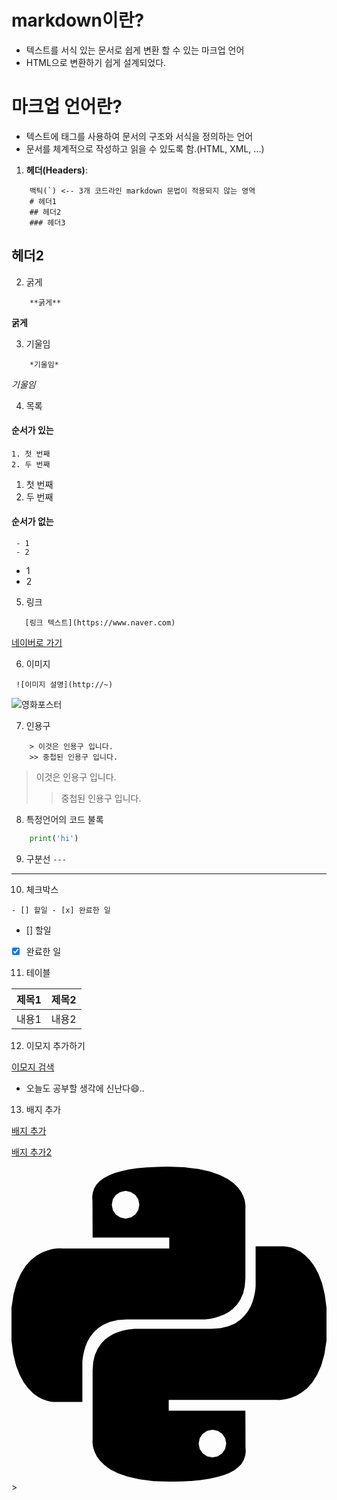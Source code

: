 # markdown이란?
 - 텍스트를 서식 있는 문서로 쉽게 변환 할 수 있는 마크업 언어
 - HTML으로 변환하기 쉽게 설계되었다.

# 마크업 언어란?
 - 텍스트에 태그를 사용하여 문서의 구조와 서식을 정의하는 언어
 - 문서를 체계적으로 작성하고 읽을 수 있도록 함.(HTML, XML, ...)

1. **헤더(Headers)**:
```
    백틱(`) <-- 3개 코드라인 markdown 문법이 적용되지 않는 영역
    # 헤더1
    ## 헤더2
    ### 헤더3
```
## 헤더2

2. 굵게

```
    **굵게**
```
**굵게**

3. 기울임

```
    *기울임*
```
*기울임*

4. 목록
#### 순서가 있는
```
1. 첫 번째
2. 두 번째
```

1. 첫 번째
2. 두 번째
#### 순서가 없는
```
 - 1
 - 2
```
 - 1
 - 2

 5. 링크
 ```
    [링크 텍스트](https://www.naver.com)
 ```
[네이버로 가기](https://www.naver.com)

6. 이미지
```
 ![이미지 설명](http://~)
```
![영화포스터](https://postfiles.pstatic.net/MjAxOTA4MjhfMjkx/MDAxNTY2OTgwNjI3MTc4.vWk1ItHoUiqfYoarCMdFmGoOGX6XOwWpnj1IcvC6fLwg.-4m2XLXonbPbZ_M2u-pi3mKNWHKhovt9hqQe5bs3omcg.PNG.lavita-/1.%EC%98%81%ED%99%941987%ED%8F%AC%EC%8A%A4%ED%84%B0.png?type=w3840)

7. 인용구
```
    > 이것은 인용구 입니다.
    >> 중첩된 인용구 입니다.
```
> 이것은 인용구 입니다.
>> 중첩된 인용구 입니다.

8. 특정언어의 코드 불록
```python
    print('hi')
```

9. 구분선
```---```
---

10. 체크박스

``` - [] 할일 - [x] 완료한 일 ```
- [] 할일
- [x] 완료한 일

11. 테이블

| 제목1 | 제목2 |
|-------|-------|
| 내용1 | 내용2 |

12. 이모지 추가하기

[이모지 검색](https://emojipedia.org)
- 오늘도 공부할 생각에 신난다😄..

13. 배지 추가

[배지 추가](https://simpleicons.org)

[배지 추가2](https://shields.io/)

<svg role="img" viewBox="0 0 24 24" xmlns="http://www.w3.org/2000/svg"><title>Python</title><path d="M14.25.18l.9.2.73.26.59.3.45.32.34.34.25.34.16.33.1.3.04.26.02.2-.01.13V8.5l-.05.63-.13.55-.21.46-.26.38-.3.31-.33.25-.35.19-.35.14-.33.1-.3.07-.26.04-.21.02H8.77l-.69.05-.59.14-.5.22-.41.27-.33.32-.27.35-.2.36-.15.37-.1.35-.07.32-.04.27-.02.21v3.06H3.17l-.21-.03-.28-.07-.32-.12-.35-.18-.36-.26-.36-.36-.35-.46-.32-.59-.28-.73-.21-.88-.14-1.05-.05-1.23.06-1.22.16-1.04.24-.87.32-.71.36-.57.4-.44.42-.33.42-.24.4-.16.36-.1.32-.05.24-.01h.16l.06.01h8.16v-.83H6.18l-.01-2.75-.02-.37.05-.34.11-.31.17-.28.25-.26.31-.23.38-.2.44-.18.51-.15.58-.12.64-.1.71-.06.77-.04.84-.02 1.27.05zm-6.3 1.98l-.23.33-.08.41.08.41.23.34.33.22.41.09.41-.09.33-.22.23-.34.08-.41-.08-.41-.23-.33-.33-.22-.41-.09-.41.09zm13.09 3.95l.28.06.32.12.35.18.36.27.36.35.35.47.32.59.28.73.21.88.14 1.04.05 1.23-.06 1.23-.16 1.04-.24.86-.32.71-.36.57-.4.45-.42.33-.42.24-.4.16-.36.09-.32.05-.24.02-.16-.01h-8.22v.82h5.84l.01 2.76.02.36-.05.34-.11.31-.17.29-.25.25-.31.24-.38.2-.44.17-.51.15-.58.13-.64.09-.71.07-.77.04-.84.01-1.27-.04-1.07-.14-.9-.2-.73-.25-.59-.3-.45-.33-.34-.34-.25-.34-.16-.33-.1-.3-.04-.25-.02-.2.01-.13v-5.34l.05-.64.13-.54.21-.46.26-.38.3-.32.33-.24.35-.2.35-.14.33-.1.3-.06.26-.04.21-.02.13-.01h5.84l.69-.05.59-.14.5-.21.41-.28.33-.32.27-.35.2-.36.15-.36.1-.35.07-.32.04-.28.02-.21V6.07h2.09l.14.01zm-6.47 14.25l-.23.33-.08.41.08.41.23.33.33.23.41.08.41-.08.33-.23.23-.33.08-.41-.08-.41-.23-.33-.33-.23-.41-.08-.41.08z"/></svg>>